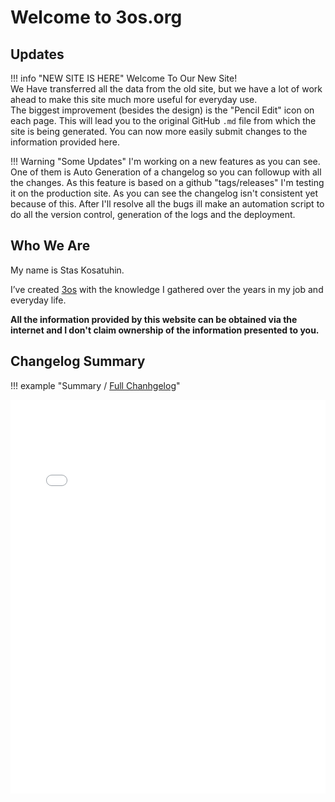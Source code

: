 # Welcome to 3os.org

## Updates

!!! info "NEW SITE IS HERE"
    Welcome To Our New Site!  
    We Have transferred all the data from the old site, but we have a lot of work ahead to make this site much more useful for everyday use.  
    The biggest improvement (besides the design) is the "Pencil Edit" icon on each page. This will lead you to the original GitHub `.md` file from which the site is being generated.
    You can now more easily submit changes to the information provided here.

!!! Warning "Some Updates"
    I'm working on a new features as you can see. One of them is Auto Generation of a changelog so you can followup with all the changes.
    As this feature is based on a github "tags/releases" I'm testing it on the production site.
    As you can see the changelog isn't consistent yet because of this. After I'll resolve all the bugs ill make an automation script to do all the version control, generation of the logs and the deployment.

## Who We Are

My name is Stas Kosatuhin.

I’ve created [3os](https://3os.org) with the knowledge I gathered over the years in my job and everyday life.

**All the information provided by this website can be obtained via the internet and I don't claim ownership of the information presented to you.**  

## Changelog Summary

!!! example "Summary / [Full Chanhgelog](/CHANGELOG)"
    <div style="overflow: hidden;">
        <iframe src="/CHANGELOG/" scrolling="no" style="border: 0px; height: 800px; margin-top: -170px; width:100%"></iframe>
    </div>
